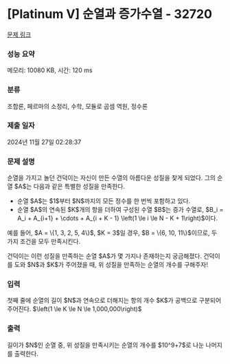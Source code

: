 # [Platinum V] 순열과 증가수열 - 32720 

[문제 링크](https://www.acmicpc.net/problem/32720) 

### 성능 요약

메모리: 10080 KB, 시간: 120 ms

### 분류

조합론, 페르마의 소정리, 수학, 모듈로 곱셈 역원, 정수론

### 제출 일자

2024년 11월 27일 02:28:37

### 문제 설명

<p>순열을 가지고 놀던 건덕이는 자신이 만든 수열의 아름다운 성질을 찾게 되었다. 그의 순열 $A$는 다음과 같은 특별한 성질을 만족한다.</p>

<ul>
	<li>순열 $A$는 $1$부터 $N$까지의 모든 정수를 한 번씩 포함하고 있다.</li>
	<li>순열 $A$의 연속된 $K$개의 항을 더하여 구성된 수열 $B$는 증가 수열로, $B_i = A_i + A_{i+1} + \cdots + A_{i + K - 1} \left(1 \le i \le N - K + 1\right)$이다.</li>
</ul>

<p>예를 들어, $A = \{1, 3, 2, 5, 4\}$, $K = 3$일 경우, $B = \{6, 10, 11\}$이므로, 두 가지 조건을 모두 만족시킨다.</p>

<p>건덕이는 이런 성질을 만족하는 순열 $A$가 몇 가지나 존재하는지 궁금해졌다. 건덕이를 도와 $N$과 $K$가 주어졌을 때, 위 성질을 만족하는 순열의 개수를 구해주자!</p>

### 입력 

 <p>첫째 줄에 순열의 길이 $N$과 연속으로 더해지는 항의 개수 $K$가 공백으로 구분되어 주어진다. $\left(1 \le K \le N \le 1,000,000\right)$</p>

### 출력 

 <p>길이가 $N$인 순열 중, 위 성질을 만족시키는 순열의 개수를 $10^9+7$로 나눈 나머지를 출력한다.</p>

